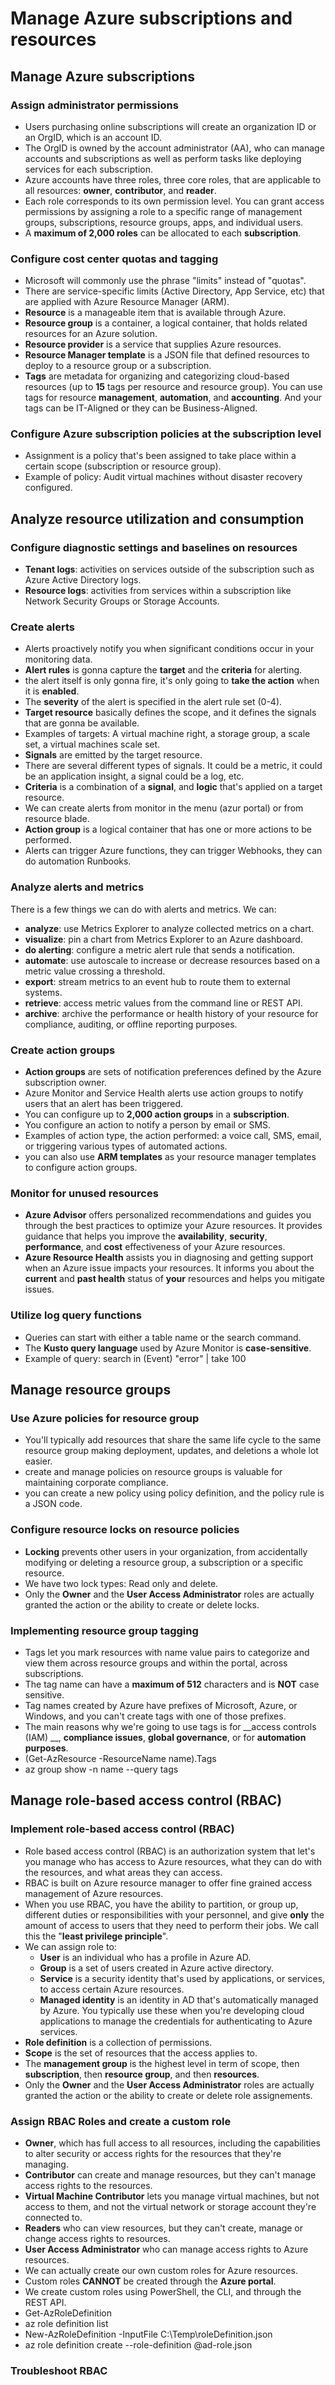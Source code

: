 # Manage Azure subscriptions and resources

## Manage Azure subscriptions

### Assign administrator permissions
* Users purchasing online subscriptions will create an organization ID or an OrgID, which is an account ID.
* The OrgID is owned by the account administrator (AA), who can manage accounts and subscriptions as well as perform tasks like deploying services for each subscription.
* Azure accounts have three roles, three core roles, that are applicable to all resources: __owner__, __contributor__, and __reader__.
* Each role corresponds to its own permission level. You can grant access permissions by assigning a role to a specific range of management groups, subscriptions, resource groups, apps, and individual users.
* A __maximum of 2,000 roles__ can be allocated to each __subscription__.

### Configure cost center quotas and tagging
* Microsoft will commonly use the phrase "limits" instead of "quotas". 
* There are service-specific limits (Active Directory, App Service, etc) that are applied with Azure Resource Manager (ARM).
* __Resource__ is a manageable item that is available through Azure.
* __Resource group__ is a container, a logical container, that holds related resources for an Azure solution. 
* __Resource provider__ is a service that supplies Azure resources.
* __Resource Manager template__ is a JSON file that defined resources to deploy to a resource group or a subscription.
* __Tags__ are metadata for organizing and categorizing cloud-based resources (up to __15__ tags per resource and resource group). You can use tags for resource __management__, __automation__, and __accounting__. And your tags can be IT-Aligned or they can be Business-Aligned.

### Configure Azure subscription policies at the subscription level
* Assignment is a policy that's been assigned to take place within a certain scope (subscription or resource group).
* Example of policy: Audit virtual machines without disaster recovery configured.

## Analyze resource utilization and consumption

### Configure diagnostic settings and baselines on resources
* __Tenant logs__: activities on services outside of the subscription such as Azure Active Directory logs.
* __Resource logs__: activities from services within a subscription like Network Security Groups or Storage Accounts.

### Create alerts
* Alerts proactively notify you when significant conditions occur in your monitoring data.
* __Alert rules__ is gonna capture the __target__ and the __criteria__ for alerting.
* the alert itself is only gonna fire, it's only going to __take the action__ when it is __enabled__.
* The __severity__ of the alert is specified in the alert rule set (0-4).
* __Target resource__ basically defines the scope, and it defines the signals that are gonna be available.
* Examples of targets: A virtual machine right, a storage group, a scale set, a virtual machines scale set.
* __Signals__ are emitted by the target resource.
* There are several different types of signals. It could be a metric, it could be an application insight, a signal could be a log, etc.
* __Criteria__ is a combination of a __signal__, and __logic__ that's applied on a target resource.
* We can create alerts from monitor in the menu (azur portal) or from resource blade.
* __Action group__ is a logical container that has one or more actions to be performed.
* Alerts can trigger Azure functions, they can trigger Webhooks, they can do automation Runbooks.

### Analyze alerts and metrics
There is a few things we can do with alerts and metrics. We can:
* __analyze__: use Metrics Explorer to analyze collected metrics on a chart.
* __visualize__: pin a chart from Metrics Explorer to an Azure dashboard.
* __do alerting__: configure a metric alert rule that sends a notification.
* __automate__: use autoscale to increase or decrease resources based on a metric value crossing a threshold.
* __export__: stream metrics to an event hub to route them to external systems.
* __retrieve__: access metric values from the command line or REST API.
* __archive__: archive the performance or health history of your resource for compliance, auditing, or offline reporting purposes.

### Create action groups
* __Action groups__ are sets of notification preferences defined by the Azure subscription owner.
* Azure Monitor and Service Health alerts use action groups to notify users that an alert has been triggered.
* You can configure up to __2,000 action groups__ in a __subscription__.
* You configure an action to notify a person by email or SMS.
* Examples of action type, the action performed: a voice call, SMS, email, or triggering various types of automated actions.
* you can also use __ARM templates__ as your resource manager templates to configure action groups.

### Monitor for unused resources
* __Azure Advisor__ offers personalized recommendations and guides you through the best practices to optimize your Azure resources. It provides guidance that helps you improve the __availability__, __security__, __performance__, and __cost__ effectiveness of your Azure resources.
* __Azure Resource Health__ assists you in diagnosing and getting support when an Azure issue impacts your resources. It informs you about the __current__ and __past health__ status of __your__ resources and helps you mitigate issues.

### Utilize log query functions
* Queries can start with either a table name or the search command.
* The __Kusto query language__ used by Azure Monitor is __case-sensitive__.
* Example of query: search in (Event) "error" | take 100

## Manage resource groups

### Use Azure policies for resource group
* You'll typically add resources that share the same life cycle to the same resource group making deployment, updates, and deletions a whole lot easier.
* create and manage policies on resource groups is valuable for maintaining corporate compliance.
* you can create a new policy using policy definition, and the policy rule is a JSON code.

### Configure resource locks on resource policies
* __Locking__ prevents other users in your organization, from accidentally modifying or deleting a resource group, a subscription or a specific resource.
* We have two lock types: Read only and delete.
* Only the __Owner__ and the __User Access Administrator__ roles are actually granted the action or the ability to create or delete locks.

### Implementing resource group tagging
* Tags let you mark resources with name value pairs to categorize and view them across resource groups and within the portal, across subscriptions.
* The tag name can have a __maximum of 512__ characters and is __NOT__ case sensitive.
* Tag names created by Azure have prefixes of Microsoft, Azure, or Windows, and you can't create tags with one of those prefixes.
* The main reasons why we're going to use tags is for __access controls (IAM) __, __compliance issues__, __global governance__, or for __automation purposes__.
* (Get-AzResource -ResourceName name).Tags
* az group show -n name --query tags

## Manage role-based access control (RBAC)

### Implement role-based access control (RBAC)
* Role based access control (RBAC) is an authorization system that let's you manage who has access to Azure resources, what they can do with the resources, and what areas they can access.
* RBAC is built on Azure resource manager to offer fine grained access management of Azure resources.
* When you use RBAC, you have the ability to partition, or group up, different duties or responsibilities with your personnel, and give __only__ the amount of access to users that they need to perform their jobs. We call this the "__least privilege principle__".
* We can assign role to:
  * __User__ is an individual who has a profile in Azure AD.
  * __Group__ is a set of users created in Azure active directory.
  * __Service__ is a security identity that's used by applications, or services, to access certain Azure resources.
  * __Managed identity__ is an identity in AD that's automatically managed by Azure. You typically use these when you're developing cloud applications to manage the credentials for authenticating to Azure services.
* __Role definition__ is a collection of permissions.
* __Scope__ is the set of resources that the access applies to.
* The __management group__ is the highest level in term of scope, then __subscription__, then __resource group__, and then __resources__.
* Only the __Owner__ and the __User Access Administrator__ roles are actually granted the action or the ability to create or delete role assignements.

### Assign RBAC Roles and create a custom role
* __Owner__, which has full access to all resources, including the capabilities to alter security or access rights for the resources that they're managing.
* __Contributor__ can create and manage resources, but they can't manage access rights to the resources.
* __Virtual Machine Contributor__ lets you manage virtual machines, but not access to them, and not the virtual network or storage account they're connected to.
* __Readers__ who can view resources, but they can't create, manage or change access rights to resources.
* __User Access Administrator__ who can manage access rights to Azure resources.
* We can actually create our own custom roles for Azure resources.
* Custom roles __CANNOT__ be created through the __Azure portal__.
* We create custom roles using PowerShell, the CLI, and through the REST API.
* Get-AzRoleDefinition
* az role definition list
* New-AzRoleDefinition -InputFile C:\Temp\roleDefinition.json
* az role definition create --role-definition @ad-role.json

### Troubleshoot RBAC